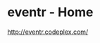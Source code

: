 <!--
id: 195431892
link: http://kevinisom.info/post/195431892/eventr-home
slug: eventr-home
date: Thu Sep 24 2009 14:00:34 GMT+1200 (NZST)
raw: {"blog_name":"kevinisom","id":195431892,"post_url":"http://kevinisom.info/post/195431892/eventr-home","slug":"eventr-home","type":"link","date":"2009-09-24 02:00:34 GMT","timestamp":1253757634,"state":"published","format":"html","reblog_key":"Tms0sK1R","tags":[],"short_url":"http://tmblr.co/Zw68YyBfWtK","highlighted":[],"feed_item":"http://eventr.codeplex.com/","from_feed_id":"650234","note_count":0,"title":"eventr - Home","url":"http://eventr.codeplex.com/","description":""}
publish: 2009-09-024
tags: 
title: eventr - Home
-->


eventr - Home
=============

<http://eventr.codeplex.com/>

